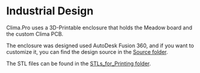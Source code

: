 # Industrial Design

Clima.Pro uses a 3D-Printable enclosure that holds the Meadow board and the custom Clima PCB. 

The enclosure was designed used AutoDesk Fusion 360, and if you want to customize it, you can find the design source in the [Source folder](Enclosure/Source).

The STL files can be found in the [STLs_for_Printing folder](Enclosure/STLs_for_Printing).